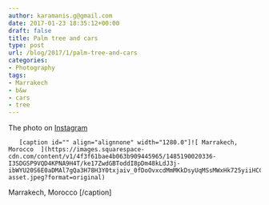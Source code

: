 ```yaml
---
author: karamanis.g@gmail.com
date: 2017-01-23 18:35:12+00:00
draft: false
title: Palm tree and cars
type: post
url: /blog/2017/1/palm-tree-and-cars
categories:
- Photography
tags:
- Marrakech
- b&w
- cars
- tree
---
```


The photo on [Instagram](https://instagram.com/p/BPnfp2pg_Xf/)


  
       [caption id="" align="alignnone" width="1280.0"]![ Marrakech, Morocco  ](https://images.squarespace-cdn.com/content/v1/4f3f61bae4b063b909445965/1485190020336-I3SDGSP9VQD4KPNA9H4T/ke17ZwdGBToddI8pDm48kLdJ3j-ibWYU20S6E0aDMAl7gQa3H78H3Y0txjaiv_0fDoOvxcdMmMKkDsyUqMSsMWxHk725yiiHCCLfrh8O1z5QHyNOqBUUEtDDsRWrJLTmbFTSCh3GLTYkz25V6Y8urJIuD2y7fSNCnhoa9WQ4jB08vps1ci3DLG5R66hSaaIi/image-asset.jpeg?format=original)
 Marrakech, Morocco [/caption]
